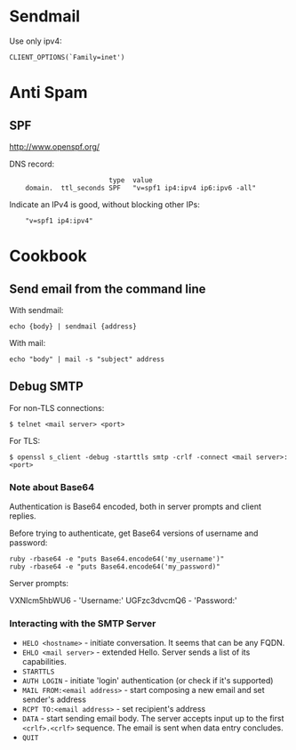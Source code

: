 # Sendmail

Use only ipv4:
```
CLIENT_OPTIONS(`Family=inet')
```

# Anti Spam

## SPF

http://www.openspf.org/

DNS record:

```
                         type  value
    domain.  ttl_seconds SPF   "v=spf1 ip4:ipv4 ip6:ipv6 -all"
```

Indicate an IPv4 is good, without blocking other IPs:
```
    "v=spf1 ip4:ipv4"
```

# Cookbook

## Send email from the command line

With sendmail:

```
echo {body} | sendmail {address}
```

With mail:
```
echo "body" | mail -s "subject" address
```

## Debug SMTP

For non-TLS connections:

```shell
$ telnet <mail server> <port>
```

For TLS:

```shell
$ openssl s_client -debug -starttls smtp -crlf -connect <mail server>:<port>
```

### Note about Base64

Authentication is Base64 encoded, both in server prompts and
client replies.

Before trying to authenticate, get Base64 versions of username and password:

```
ruby -rbase64 -e "puts Base64.encode64('my_username')"
ruby -rbase64 -e "puts Base64.encode64('my_password)"
```

Server prompts:

VXNlcm5hbWU6 - 'Username:'
UGFzc3dvcmQ6 - 'Password:'

### Interacting with the SMTP Server

* `HELO <hostname>` - initiate conversation. It seems that <hostname> can be
  any FQDN.
* `EHLO <mail server>` - extended Hello. Server sends a list of its
  capabilities.
* `STARTTLS`
* `AUTH LOGIN` - initiate 'login' authentication (or check if it's supported)
* `MAIL FROM:<email address>` - start composing a new email and set
  sender's address
* `RCPT TO:<email address>` - set recipient's address
* `DATA` - start sending email body. The server accepts input up to the
  first `<crlf>.<crlf>` sequence. The email is sent when data entry
  concludes.
* `QUIT`
